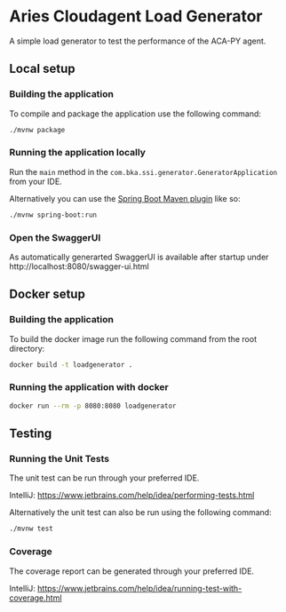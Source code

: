 # Aries Cloudagent Load Generator

A simple load generator to test the performance of the ACA-PY agent.

## Local setup

### Building the application

To compile and package the application use the following command:

```sh
./mvnw package
```

### Running the application locally

Run the `main` method in the `com.bka.ssi.generator.GeneratorApplication` from your
IDE.

Alternatively you can use
the [Spring Boot Maven plugin](https://docs.spring.io/spring-boot/docs/current/reference/html/build-tool-plugins-maven-plugin.html)
like so:

```sh
./mvnw spring-boot:run
```

### Open the SwaggerUI
As automatically generarted SwaggerUI is available after startup under http://localhost:8080/swagger-ui.html 

## Docker setup

### Building the application

To build the docker image run the following command from the root directory:

```sh
docker build -t loadgenerator .
```

### Running the application with docker

```sh
docker run --rm -p 8080:8080 loadgenerator
```

## Testing

### Running the Unit Tests

The unit test can be run through your preferred IDE.

IntelliJ: https://www.jetbrains.com/help/idea/performing-tests.html

Alternatively the unit test can also be run using the following command:

```sh
./mvnw test
```

### Coverage

The coverage report can be generated through your preferred IDE.

IntelliJ: https://www.jetbrains.com/help/idea/running-test-with-coverage.html

